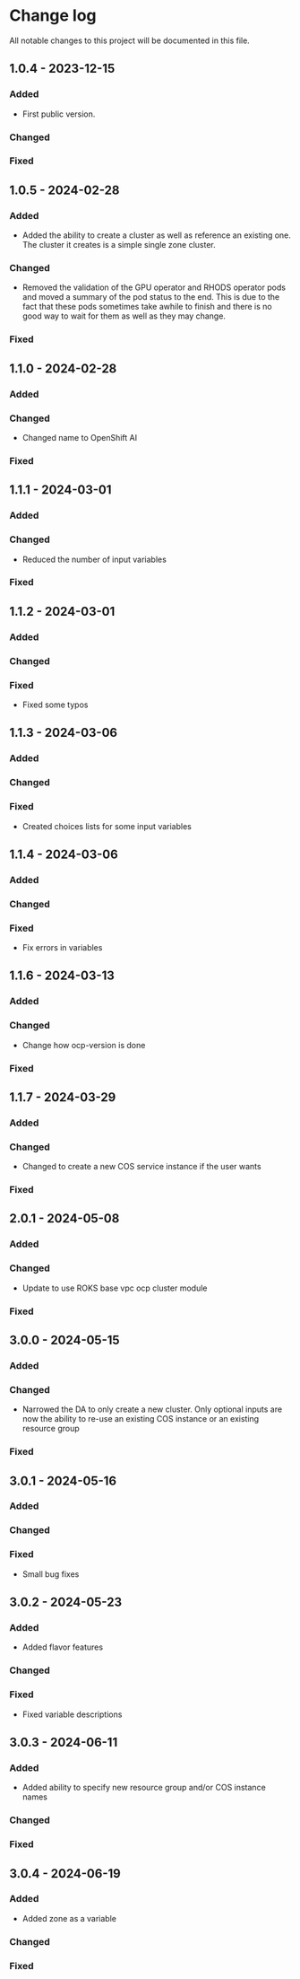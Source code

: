 # Change log

All notable changes to this project will be documented in this file.

## 1.0.4 - 2023-12-15

### Added
   * First public version.
### Changed
### Fixed

## 1.0.5 - 2024-02-28
### Added
   * Added the ability to create a cluster as well as reference an existing one. The cluster it creates is a simple single zone cluster.
### Changed
   * Removed the validation of the GPU operator and RHODS operator pods and moved a summary of the pod status to the end. This is due to the fact that these pods sometimes take awhile to finish and there is no good way to wait for them as well as they may change.
### Fixed

## 1.1.0 - 2024-02-28
### Added
### Changed
   * Changed name to OpenShift AI
### Fixed

## 1.1.1 - 2024-03-01
### Added
### Changed
   * Reduced the number of input variables
### Fixed

## 1.1.2 - 2024-03-01
### Added
### Changed
### Fixed
   * Fixed some typos

## 1.1.3 - 2024-03-06
### Added
### Changed
### Fixed
   * Created choices lists for some input variables

## 1.1.4 - 2024-03-06
### Added
### Changed
### Fixed
   * Fix errors in variables

## 1.1.6 - 2024-03-13
### Added
### Changed
   * Change how ocp-version is done
### Fixed

## 1.1.7 - 2024-03-29
### Added
### Changed
   * Changed to create a new COS service instance if the user wants
### Fixed

## 2.0.1 - 2024-05-08
### Added
### Changed
   * Update to use ROKS base vpc ocp cluster module
### Fixed

## 3.0.0 - 2024-05-15
### Added
### Changed
   * Narrowed the DA to only create a new cluster. Only optional inputs are now the ability to re-use an existing COS instance or an existing resource group
### Fixed

## 3.0.1 - 2024-05-16
### Added
### Changed
### Fixed
  * Small bug fixes

## 3.0.2 - 2024-05-23
### Added
  * Added flavor features
### Changed
### Fixed
  * Fixed variable descriptions

## 3.0.3 - 2024-06-11
### Added
  * Added ability to specify new resource group and/or COS instance names
### Changed
### Fixed

## 3.0.4 - 2024-06-19
### Added
  * Added zone as a variable
### Changed
### Fixed